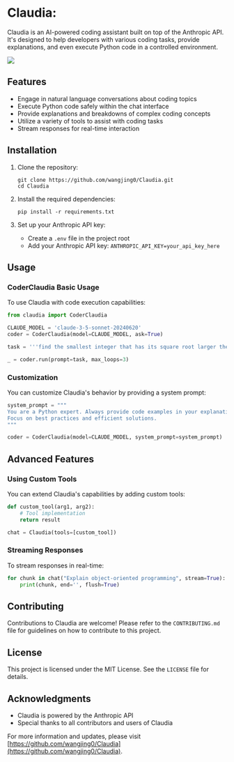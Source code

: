 # Claudia: 
Claudia is an AI-powered coding assistant built on top of the Anthropic API. It's designed to help developers with various coding tasks, provide explanations, and even execute Python code in a controlled environment.

[![]("test.png")](https://www.youtube.com/watch?v=oTHo2PObFQ0)


## Features

- Engage in natural language conversations about coding topics
- Execute Python code safely within the chat interface
- Provide explanations and breakdowns of complex coding concepts
- Utilize a variety of tools to assist with coding tasks
- Stream responses for real-time interaction

## Installation

1. Clone the repository:
   ```
   git clone https://github.com/wangjing0/Claudia.git
   cd Claudia
   ```

2. Install the required dependencies:
   ```
   pip install -r requirements.txt
   ```

3. Set up your Anthropic API key:
   - Create a `.env` file in the project root
   - Add your Anthropic API key: `ANTHROPIC_API_KEY=your_api_key_here`

## Usage


### CoderClaudia Basic Usage

To use Claudia with code execution capabilities:

```python
from claudia import CoderClaudia

CLAUDE_MODEL = 'claude-3-5-sonnet-20240620'
coder = CoderClaudia(model=CLAUDE_MODEL, ask=True)

task = '''find the smallest integer that has its square root larger the meaning of life. hint: use binary search''' 

_ = coder.run(prompt=task, max_loops=3)
```

### Customization

You can customize Claudia's behavior by providing a system prompt:

```python
system_prompt = """
You are a Python expert. Always provide code examples in your explanations.
Focus on best practices and efficient solutions.
"""

coder = CoderClaudia(model=CLAUDE_MODEL, system_prompt=system_prompt)
```

## Advanced Features


### Using Custom Tools

You can extend Claudia's capabilities by adding custom tools:

```python
def custom_tool(arg1, arg2):
    # Tool implementation
    return result

chat = Claudia(tools=[custom_tool])
```
### Streaming Responses

To stream responses in real-time:

```python
for chunk in chat("Explain object-oriented programming", stream=True):
    print(chunk, end='', flush=True)
```

## Contributing

Contributions to Claudia are welcome! Please refer to the `CONTRIBUTING.md` file for guidelines on how to contribute to this project.

## License

This project is licensed under the MIT License. See the `LICENSE` file for details.

## Acknowledgments

- Claudia is powered by the Anthropic API
- Special thanks to all contributors and users of Claudia

For more information and updates, please visit [https://github.com/wangjing0/Claudia](https://github.com/wangjing0/Claudia).